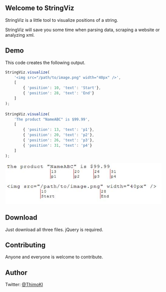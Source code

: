 ## Welcome to StringViz

StringViz is a little tool to visualize positions of a string.

StringViz will save you some time when parsing data, scraping a website or analyzing xml.

## Demo

This code creates the following output.
`````javascript
StringViz.visualize(
    '<img src="/path/to/image.png" width="40px" />',
    [
        { 'position': 10, 'text': 'Start'},
        { 'position': 28, 'text': 'End'}
    ]
);

StringViz.visualize(
    'The product "NameABC" is $99.99',
    [
        { 'position': 13, 'text': 'p1'},
        { 'position': 20, 'text': 'p2'},
        { 'position': 26, 'text': 'p3'},
        { 'position': 31, 'text': 'p4'}
    ]
);
`````
![Output](example.jpg)

## Download

Just download all three files.
jQuery is required.

## Contributing 

Anyone and everyone is welcome to contribute.

## Author

Twitter: [@ThimoKl](https://twitter.com/ThimoKl)
